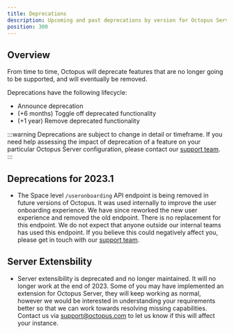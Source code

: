 ```yaml
---
title: Deprecations
description: Upcoming and past deprecations by version for Octopus Server
position: 300
---
```


## Overview

From time to time, Octopus will deprecate features that are no longer going to be supported, and will eventually be removed.

Deprecations have the following lifecycle:

- Announce deprecation
- (+6 months) Toggle off deprecated functionality
- (+1 year) Remove deprecated functionality

:::warning
Deprecations are subject to change in detail or timeframe. If you need help assessing the impact of deprecation of a feature on your particular Octopus Server configuration, please contact our [support team](https://octopus.com/support).
:::

## Deprecations for 2023.1

* The Space level `/useronboarding` API endpoint is being removed in future versions of Octopus. It was used internally to improve the user onboarding experience. We have since reworked the new user experience and removed the old endpoint. There is no replacement for this endpoint. We do not expect that anyone outside our internal teams has used this endpoint. If you believe this could negatively affect you, please get in touch with our [support team](https://octopus.com/support).

## Server Extensbility

* Server extensibility is deprecated and no longer maintained. It will no longer work at the end of 2023. Some of you may have implemented an extension for Octopus Server, they will keep working as normal, however we would be interested in understanding your requirements better so that we can work towards resolving missing capabilities. Contact us via [support@octopus.com](mailto:support@octopus.com) to let us know if this will affect your instance.